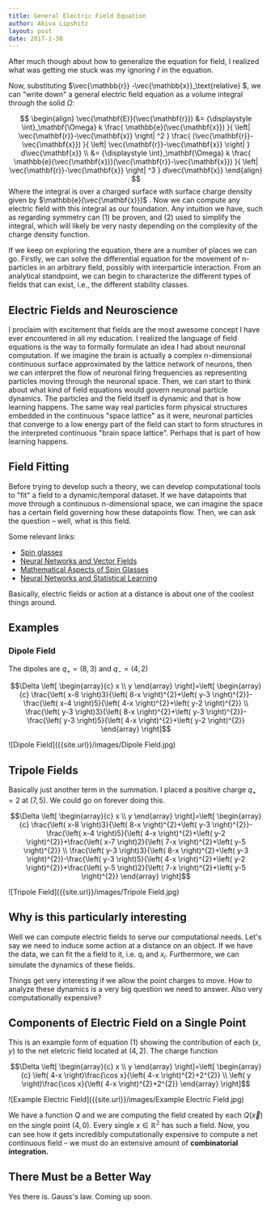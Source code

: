 ```yaml
---
title: General Electric Field Equation
author: Akiva Lipshitz
layout: post
date: 2017-1-30
---
```


After much though about how to generalize the equation for field, I realized what was getting me stuck was my ignoring $\hat{r}$ in the equation. 

Now, substituting $\vec{\mathbb{r}} -\vec{\mathbb{x}}_\text{relative} $, we can "write down" a general electric field equation as a volume integral through the solid $\Omega$:

$$
\begin{align}
\vec{\mathbf{E}}(\vec{\mathbf{r}}) &= 
{\displaystyle \int}_\mathbf{\Omega} 
k
	\frac{
		\mathbb{e}(\vec{\mathbf{x}})
	}{
		\left| \vec{\mathbf{r}}-\vec{\mathbf{x}} \right| ^2 
	}
	\frac{
		(\vec{\mathbf{r}}-\vec{\mathbf{x}})
	}{ 
		\left| \vec{\mathbf{r}}-\vec{\mathbf{x}} \right|
	} 
d\vec{\mathbf{x}} \\ &=  
{\displaystyle \int}_\mathbf{\Omega} 
k
	\frac{
		\mathbb{e}(\vec{\mathbf{x}})(\vec{\mathbf{r}}-\vec{\mathbf{x}})
	}{
		\left| \vec{\mathbf{r}}-\vec{\mathbf{x}} \right| ^3
	}
d\vec{\mathbf{x}}
\end{align}
$$
Where the integral is over a charged surface with surface charge density given by $\mathbb{e}(\vec{\mathbf{x}})$ . Now we can compute any electric field with this integral as our foundation. Any intuition we have, such as regarding symmetry can (1) be proven, and (2) used to simplify the integral, which will likely be very nasty depending on the complexity of the charge density function. 

If we keep on exploring the equation, there are a number of places we can go. Firstly, we can solve the differential equation for the movement of n-particles in an arbitrary field, possibly with interparticle interaction. From an analytical standpoint, we can begin to characterize the different types of fields that can exist, i.e., the different stability classes. 

## Electric Fields and Neuroscience

I proclaim with excitement that fields are the most awesome concept I have ever encountered in all my education. I realized the language of field equations is the way to formally formulate an idea I had about neuronal computation. If we imagine the brain is actually a complex n-dimensional continuous surface approximated by  the lattice network of neurons, then we can interpret the flow of neuronal firing frequencies as representing particles moving through the neuronal space. Then, we can start to think about what kind of field equations would govern neuronal particle dynamics. The particles and the field itself is dynamic and that is how learning happens. The same way real particles form physical structures embedded in the continuous "space lattice" as it were, neuronal particles that converge to a low energy part of the field can start to form structures in the interpreted continuous "brain space lattice". Perhaps that is part of how learning happens. 

## Field Fitting

Before trying to develop such a theory, we can develop computational tools to "fit" a field to a dynamic/temporal dataset. If we have datapoints that move through a continuous n-dimensional space, we can imagine the space has a certain field governing how these datapoints flow. Then, we can ask the question – well, what is this field.  

Some relevant links:

- [Spin glasses](https://en.wikipedia.org/wiki/Spin_glass)
- [Neural Networks and Vector Fields]( http://www.complex-systems.com/pdf/06-1-3.pdf)
- [Mathematical Aspects of Spin Glasses](http://download.springer.com.ezproxy.cul.columbia.edu/static/pdf/408/bok%253A978-1-4612-4102-7.pdf?originUrl=http%3A%2F%2Flink.springer.com%2Fbook%2F10.1007%2F978-1-4612-4102-7&token2=exp=1485327052~acl=%2Fstatic%2Fpdf%2F408%2Fbok%25253A978-1-4612-4102-7.pdf%3ForiginUrl%3Dhttp%253A%252F%252Flink.springer.com%252Fbook%252F10.1007%252F978-1-4612-4102-7*~hmac=2bac1bdb9dcc9897c73ef25543031caf48b7b6cc0fdb0993f8cdc1b0a1deba45)
- [Neural Networks and Statistical Learning](http://download.springer.com.ezproxy.cul.columbia.edu/static/pdf/408/bok%253A978-1-4471-5571-3.pdf?originUrl=http%3A%2F%2Flink.springer.com%2Fbook%2F10.1007%2F978-1-4471-5571-3&token2=exp=1485327057~acl=%2Fstatic%2Fpdf%2F408%2Fbok%25253A978-1-4471-5571-3.pdf%3ForiginUrl%3Dhttp%253A%252F%252Flink.springer.com%252Fbook%252F10.1007%252F978-1-4471-5571-3*~hmac=03e966a71a46857bdbe358a9f0da372a3a4543b5dc32d25c211ef26a622006a7)

Basically, electric fields or action at a distance is about one of the coolest things around. 

## Examples

### Dipole Field

The dipoles are $q_+ = (8,3)$ and $q_-=(4,2)$

$$\Delta \left[ \begin{array}{c} x \\ y \end{array} \right]=\left[ \begin{array}{c} \frac{\left( x-8 \right)3}{\left( 8-x \right)^{2}+\left( y-3 \right)^{2}}-\frac{\left( x-4 \right)5}{\left( 4-x \right)^{2}+\left( y-2 \right)^{2}} \\ \frac{\left( y-3 \right)3}{\left( 8-x \right)^{2}+\left( y-3 \right)^{2}}-\frac{\left( y-3 \right)5}{\left( 4-x \right)^{2}+\left( y-2 \right)^{2}} \end{array} \right]$$

![Dipole Field]({{site.url}}/images/Dipole Field.jpg)

## Tripole Fields

Basically just another term in the summation. I placed a positive charge $q_+=2$ at $(7, 5)$. We could go on forever doing this. 

$$\Delta \left[ \begin{array}{c} x \\ y \end{array} \right]=\left[ \begin{array}{c} \frac{\left( x-8 \right)3}{\left( 8-x \right)^{2}+\left( y-3 \right)^{2}}-\frac{\left( x-4 \right)5}{\left( 4-x \right)^{2}+\left( y-2 \right)^{2}}+\frac{\left( x-7 \right)2}{\left( 7-x \right)^{2}+\left( y-5 \right)^{2}} \\ \frac{\left( y-3 \right)3}{\left( 8-x \right)^{2}+\left( y-3 \right)^{2}}-\frac{\left( y-3 \right)5}{\left( 4-x \right)^{2}+\left( y-2 \right)^{2}}+\frac{\left( y-5 \right)2}{\left( 7-x \right)^{2}+\left( y-5 \right)^{2}} \end{array} \right]$$

![Tripole Field]({{site.url}}/images/Tripole Field.jpg)

## Why is this particularly interesting

Well we can compute electric fields to serve our computational needs. Let's say we need to induce some action at a distance on an object. If we have the data, we can fit the a field to it, i.e. $q_i$ and $x_i$. Furthermore, we can simulate the dynamics of these fields. 

Things get very interesting if we allow the point charges to move. How to analyze these dynamics is a very big question we need to answer. Also very computationally expensive?

## Components of Electric Field on a Single Point

This is an example form of equation $(1)$ showing the contribution of each $(x,y)$ to the net eletcric field located at $(4,2)$. The charge function 

$$\Delta \left[ \begin{array}{c} x \\ y \end{array} \right]=\left[ \begin{array}{c} \left( 4-x \right)\frac{\cos x}{\left( 4-x \right)^{2}+2^{2}} \\ \left( y \right)\frac{\cos x}{\left( 4-x \right)^{2}+2^{2}} \end{array} \right]$$

![Example Electric Field]({{site.url}}/images/Example Electric Field.jpg)



We have a function $Q$ and we are computing the field created by each $Q(\vec{x})$ on the single point $(4,0)$. Every single $x\in \mathbb{R^2}$ has such a field. Now, you can see how it gets incredibly computationally expensive to compute a net continuous field – we must do an extensive amount of **combinatorial integration.** 

## There Must be a Better Way

Yes there is. Gauss's law.  Coming up soon. 
